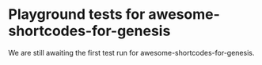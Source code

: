 # Playground tests for awesome-shortcodes-for-genesis
We are still awaiting the first test run for awesome-shortcodes-for-genesis.
